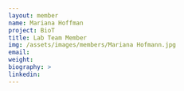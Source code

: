 ```yaml
---
layout: member
name: Mariana Hoffman
project: BioT
title: Lab Team Member
img: /assets/images/members/Mariana Hofmann.jpg
email:
weight: 
biography: >
linkedin:
---
```


